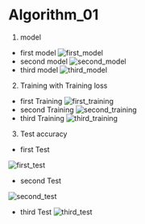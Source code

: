 # Algorithm_01

1. model
- first model
![first_model](https://user-images.githubusercontent.com/80032845/121222172-43ff9a00-c8c1-11eb-85ce-1754e8ef5ade.JPG)
- second model
![second_model](https://user-images.githubusercontent.com/80032845/121222324-6a253a00-c8c1-11eb-9992-3a62930aebe4.JPG)
- third model
![third_model](https://user-images.githubusercontent.com/80032845/121222340-6db8c100-c8c1-11eb-86a8-7badb9fcd0a8.JPG)


2. Training with Training loss
- first Training
![first_training](https://user-images.githubusercontent.com/80032845/121222671-b83a3d80-c8c1-11eb-8896-ac2a2f5f8923.JPG)
- second Training
![second_training](https://user-images.githubusercontent.com/80032845/121222676-b8d2d400-c8c1-11eb-8e8a-8888eb4df44f.JPG)
- third Training
![third_training](https://user-images.githubusercontent.com/80032845/121222679-b8d2d400-c8c1-11eb-93ce-5d65f0caf8da.JPG)

3. Test accuracy
- first Test

![first_test](https://user-images.githubusercontent.com/80032845/121222915-ef105380-c8c1-11eb-96ae-263df6ad785b.JPG)
- second Test

![second_test](https://user-images.githubusercontent.com/80032845/121222918-f0418080-c8c1-11eb-8e99-0b7d43f3ec41.JPG)
- third Test
![third_test](https://user-images.githubusercontent.com/80032845/121222922-f0418080-c8c1-11eb-8745-993c39abf1dc.JPG)

